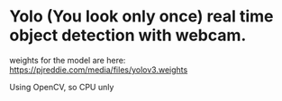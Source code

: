 # Yolo (You look only once) real time object detection with webcam.
weights for the model are here: https://pjreddie.com/media/files/yolov3.weights

Using OpenCV, so CPU unly
